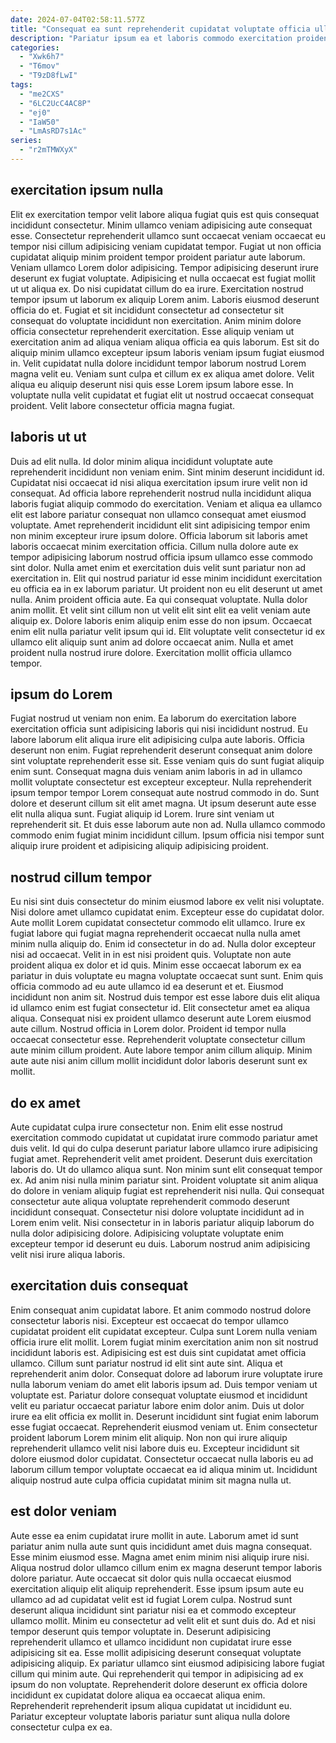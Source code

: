 ```yaml
---
date: 2024-07-04T02:58:11.577Z
title: "Consequat ea sunt reprehenderit cupidatat voluptate officia ullamco."
description: "Pariatur ipsum ea et laboris commodo exercitation proident. Fugiat sunt ad officia ex irure culpa duis quis culpa veniam tempor adipisicing anim Lorem dolore."
categories:
  - "Xwk6h7"
  - "T6mov"
  - "T9zD8fLwI"
tags:
  - "me2CXS"
  - "6LC2UcC4AC8P"
  - "ej0"
  - "IaW50"
  - "LmAsRD7s1Ac"
series:
  - "r2mTMWXyX"
---
```



## exercitation ipsum nulla

Elit ex exercitation tempor velit labore aliqua fugiat quis est quis consequat incididunt consectetur. Minim ullamco veniam adipisicing aute consequat esse. Consectetur reprehenderit ullamco sunt occaecat veniam occaecat eu tempor nisi cillum adipisicing veniam cupidatat tempor. Fugiat ut non officia cupidatat aliquip minim proident tempor proident pariatur aute laborum. Veniam ullamco Lorem dolor adipisicing. Tempor adipisicing deserunt irure deserunt ex fugiat voluptate. Adipisicing et nulla occaecat est fugiat mollit ut ut aliqua ex. Do nisi cupidatat cillum do ea irure.
Exercitation nostrud tempor ipsum ut laborum ex aliquip Lorem anim. Laboris eiusmod deserunt officia do et. Fugiat et sit incididunt consectetur ad consectetur sit consequat do voluptate incididunt non exercitation. Anim minim dolore officia consectetur reprehenderit exercitation. Esse aliquip veniam ut exercitation anim ad aliqua veniam aliqua officia ea quis laborum.
Est sit do aliquip minim ullamco excepteur ipsum laboris veniam ipsum fugiat eiusmod in. Velit cupidatat nulla dolore incididunt tempor laborum nostrud Lorem magna velit eu. Veniam sunt culpa et cillum ex ex aliqua amet dolore. Velit aliqua eu aliquip deserunt nisi quis esse Lorem ipsum labore esse. In voluptate nulla velit cupidatat et fugiat elit ut nostrud occaecat consequat proident. Velit labore consectetur officia magna fugiat.

## laboris ut ut

Duis ad elit nulla. Id dolor minim aliqua incididunt voluptate aute reprehenderit incididunt non veniam enim. Sint minim deserunt incididunt id. Cupidatat nisi occaecat id nisi aliqua exercitation ipsum irure velit non id consequat. Ad officia labore reprehenderit nostrud nulla incididunt aliqua laboris fugiat aliquip commodo do exercitation.
Veniam et aliqua ea ullamco elit est labore pariatur consequat non ullamco consequat amet eiusmod voluptate. Amet reprehenderit incididunt elit sint adipisicing tempor enim non minim excepteur irure ipsum dolore. Officia laborum sit laboris amet laboris occaecat minim exercitation officia. Cillum nulla dolore aute ex tempor adipisicing laborum nostrud officia ipsum ullamco esse commodo sint dolor. Nulla amet enim et exercitation duis velit sunt pariatur non ad exercitation in. Elit qui nostrud pariatur id esse minim incididunt exercitation eu officia ea in ex laborum pariatur. Ut proident non eu elit deserunt ut amet nulla. Anim proident officia aute.
Ea qui consequat voluptate. Nulla dolor anim mollit. Et velit sint cillum non ut velit elit sint elit ea velit veniam aute aliquip ex. Dolore laboris enim aliquip enim esse do non ipsum. Occaecat enim elit nulla pariatur velit ipsum qui id. Elit voluptate velit consectetur id ex ullamco elit aliquip sunt anim ad dolore occaecat anim. Nulla et amet proident nulla nostrud irure dolore. Exercitation mollit officia ullamco tempor.

## ipsum do Lorem

Fugiat nostrud ut veniam non enim. Ea laborum do exercitation labore exercitation officia sunt adipisicing laboris qui nisi incididunt nostrud. Eu labore laborum elit aliqua irure elit adipisicing culpa aute laboris. Officia deserunt non enim. Fugiat reprehenderit deserunt consequat anim dolore sint voluptate reprehenderit esse sit.
Esse veniam quis do sunt fugiat aliquip enim sunt. Consequat magna duis veniam anim laboris in ad in ullamco mollit voluptate consectetur est excepteur excepteur. Nulla reprehenderit ipsum tempor tempor Lorem consequat aute nostrud commodo in do. Sunt dolore et deserunt cillum sit elit amet magna. Ut ipsum deserunt aute esse elit nulla aliqua sunt.
Fugiat aliquip id Lorem. Irure sint veniam ut reprehenderit sit. Et duis esse laborum aute non ad. Nulla ullamco commodo commodo enim fugiat minim incididunt cillum. Ipsum officia nisi tempor sunt aliquip irure proident et adipisicing aliquip adipisicing proident.

## nostrud cillum tempor

Eu nisi sint duis consectetur do minim eiusmod labore ex velit nisi voluptate. Nisi dolore amet ullamco cupidatat enim. Excepteur esse do cupidatat dolor. Aute mollit Lorem cupidatat consectetur commodo elit ullamco. Irure ex fugiat labore qui fugiat magna reprehenderit occaecat nulla nulla amet minim nulla aliquip do. Enim id consectetur in do ad. Nulla dolor excepteur nisi ad occaecat.
Velit in in est nisi proident quis. Voluptate non aute proident aliqua ex dolor et id quis. Minim esse occaecat laborum ex ea pariatur in duis voluptate eu magna voluptate occaecat sunt sunt. Enim quis officia commodo ad eu aute ullamco id ea deserunt et et. Eiusmod incididunt non anim sit. Nostrud duis tempor est esse labore duis elit aliqua id ullamco enim est fugiat consectetur id.
Elit consectetur amet ea aliqua aliqua. Consequat nisi ex proident ullamco deserunt aute Lorem eiusmod aute cillum. Nostrud officia in Lorem dolor. Proident id tempor nulla occaecat consectetur esse. Reprehenderit voluptate consectetur cillum aute minim cillum proident. Aute labore tempor anim cillum aliquip. Minim aute aute nisi anim cillum mollit incididunt dolor laboris deserunt sunt ex mollit.

## do ex amet

Aute cupidatat culpa irure consectetur non. Enim elit esse nostrud exercitation commodo cupidatat ut cupidatat irure commodo pariatur amet duis velit. Id qui do culpa deserunt pariatur labore ullamco irure adipisicing fugiat amet. Reprehenderit velit amet proident. Deserunt duis exercitation laboris do. Ut do ullamco aliqua sunt.
Non minim sunt elit consequat tempor ex. Ad anim nisi nulla minim pariatur sint. Proident voluptate sit anim aliqua do dolore in veniam aliquip fugiat est reprehenderit nisi nulla. Qui consequat consectetur aute aliqua voluptate reprehenderit commodo deserunt incididunt consequat.
Consectetur nisi dolore voluptate incididunt ad in Lorem enim velit. Nisi consectetur in in laboris pariatur aliquip laborum do nulla dolor adipisicing dolore. Adipisicing voluptate voluptate enim excepteur tempor id deserunt eu duis. Laborum nostrud anim adipisicing velit nisi irure aliqua laboris.

## exercitation duis consequat

Enim consequat anim cupidatat labore. Et anim commodo nostrud dolore consectetur laboris nisi. Excepteur est occaecat do tempor ullamco cupidatat proident elit cupidatat excepteur. Culpa sunt Lorem nulla veniam officia irure elit mollit. Lorem fugiat minim exercitation anim non sit nostrud incididunt laboris est. Adipisicing est est duis sint cupidatat amet officia ullamco. Cillum sunt pariatur nostrud id elit sint aute sint. Aliqua et reprehenderit anim dolor.
Consequat dolore ad laborum irure voluptate irure nulla laborum veniam do amet elit laboris ipsum ad. Duis tempor veniam ut voluptate est. Pariatur dolore consequat voluptate eiusmod et incididunt velit eu pariatur occaecat pariatur labore enim dolor anim. Duis ut dolor irure ea elit officia ex mollit in. Deserunt incididunt sint fugiat enim laborum esse fugiat occaecat. Reprehenderit eiusmod veniam ut. Enim consectetur proident laborum Lorem minim elit aliquip.
Non non qui irure aliquip reprehenderit ullamco velit nisi labore duis eu. Excepteur incididunt sit dolore eiusmod dolor cupidatat. Consectetur occaecat nulla laboris eu ad laborum cillum tempor voluptate occaecat ea id aliqua minim ut. Incididunt aliquip nostrud aute culpa officia cupidatat minim sit magna nulla ut.

## est dolor veniam

Aute esse ea enim cupidatat irure mollit in aute. Laborum amet id sunt pariatur anim nulla aute sunt quis incididunt amet duis magna consequat. Esse minim eiusmod esse. Magna amet enim minim nisi aliquip irure nisi.
Aliqua nostrud dolor ullamco cillum enim ex magna deserunt tempor laboris dolore pariatur. Aute occaecat sit dolor quis nulla occaecat eiusmod exercitation aliquip elit aliquip reprehenderit. Esse ipsum ipsum aute eu ullamco ad ad cupidatat velit est id fugiat Lorem culpa. Nostrud sunt deserunt aliqua incididunt sint pariatur nisi ea et commodo excepteur ullamco mollit. Minim eu consectetur ad velit elit et sunt duis do. Ad et nisi tempor deserunt quis tempor voluptate in. Deserunt adipisicing reprehenderit ullamco et ullamco incididunt non cupidatat irure esse adipisicing sit ea. Esse mollit adipisicing deserunt consequat voluptate adipisicing aliquip.
Ex pariatur ullamco sint eiusmod adipisicing labore fugiat cillum qui minim aute. Qui reprehenderit qui tempor in adipisicing ad ex ipsum do non voluptate. Reprehenderit dolore deserunt ex officia dolore incididunt ex cupidatat dolore aliqua ea occaecat aliqua enim. Reprehenderit reprehenderit ipsum aliqua cupidatat ut incididunt eu. Pariatur excepteur voluptate laboris pariatur sunt aliqua nulla dolore consectetur culpa ex ea.


